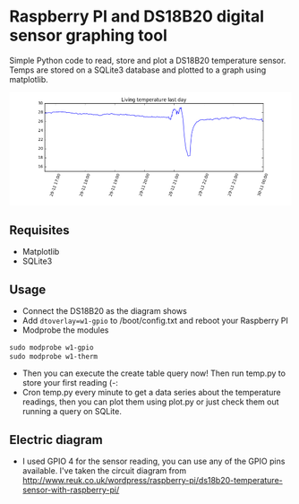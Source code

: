 Raspberry PI and DS18B20 digital sensor graphing tool
=====================================================
Simple Python code to read, store and plot a DS18B20 temperature sensor. Temps are stored on a SQLite3 database and plotted to a graph using matplotlib.

![alt_text](https://github.com/reynico/raspberry-ds18b20/raw/master/Living-temperature-last-day.png "Temperatures last day")

Requisites
----------
* Matplotlib
* SQLite3

Usage
-----
* Connect the DS18B20 as the diagram shows
* Add `dtoverlay=w1-gpio` to /boot/config.txt and reboot your Raspberry PI
* Modprobe the modules
```
sudo modprobe w1-gpio
sudo modprobe w1-therm
```
* Then you can execute the create table query now! Then run temp.py to store your first reading (-:
* Cron temp.py every minute to get a data series about the temperature readings, then you can plot them using plot.py or just check them out running a query on SQLite.

Electric diagram
----------------
* I used GPIO 4 for the sensor reading, you can use any of the GPIO pins available. I've taken the circuit diagram from http://www.reuk.co.uk/wordpress/raspberry-pi/ds18b20-temperature-sensor-with-raspberry-pi/

